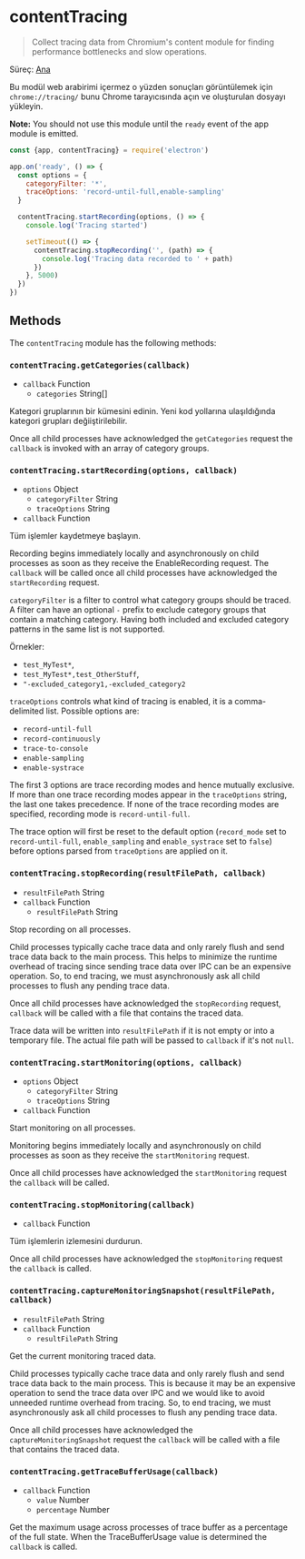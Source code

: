 # contentTracing

> Collect tracing data from Chromium's content module for finding performance bottlenecks and slow operations.

Süreç: [Ana](../glossary.md#main-process)

Bu modül web arabirimi içermez o yüzden sonuçları görüntülemek için `chrome://tracing/` bunu Chrome tarayıcısında açın ve oluşturulan dosyayı yükleyin.

**Note:** You should not use this module until the `ready` event of the app module is emitted.

```javascript
const {app, contentTracing} = require('electron')

app.on('ready', () => {
  const options = {
    categoryFilter: '*',
    traceOptions: 'record-until-full,enable-sampling'
  }

  contentTracing.startRecording(options, () => {
    console.log('Tracing started')

    setTimeout(() => {
      contentTracing.stopRecording('', (path) => {
        console.log('Tracing data recorded to ' + path)
      })
    }, 5000)
  })
})
```

## Methods

The `contentTracing` module has the following methods:

### `contentTracing.getCategories(callback)`

* `callback` Function 
  * `categories` String[]

Kategori gruplarının bir kümesini edinin. Yeni kod yollarına ulaşıldığında kategori grupları değiiştirilebilir.

Once all child processes have acknowledged the `getCategories` request the `callback` is invoked with an array of category groups.

### `contentTracing.startRecording(options, callback)`

* `options` Object 
  * `categoryFilter` String
  * `traceOptions` String
* `callback` Function

Tüm işlemler kaydetmeye başlayın.

Recording begins immediately locally and asynchronously on child processes as soon as they receive the EnableRecording request. The `callback` will be called once all child processes have acknowledged the `startRecording` request.

`categoryFilter` is a filter to control what category groups should be traced. A filter can have an optional `-` prefix to exclude category groups that contain a matching category. Having both included and excluded category patterns in the same list is not supported.

Örnekler:

* `test_MyTest*`,
* `test_MyTest*,test_OtherStuff`,
* `"-excluded_category1,-excluded_category2`

`traceOptions` controls what kind of tracing is enabled, it is a comma-delimited list. Possible options are:

* `record-until-full`
* `record-continuously`
* `trace-to-console`
* `enable-sampling`
* `enable-systrace`

The first 3 options are trace recording modes and hence mutually exclusive. If more than one trace recording modes appear in the `traceOptions` string, the last one takes precedence. If none of the trace recording modes are specified, recording mode is `record-until-full`.

The trace option will first be reset to the default option (`record_mode` set to `record-until-full`, `enable_sampling` and `enable_systrace` set to `false`) before options parsed from `traceOptions` are applied on it.

### `contentTracing.stopRecording(resultFilePath, callback)`

* `resultFilePath` String
* `callback` Function 
  * `resultFilePath` String

Stop recording on all processes.

Child processes typically cache trace data and only rarely flush and send trace data back to the main process. This helps to minimize the runtime overhead of tracing since sending trace data over IPC can be an expensive operation. So, to end tracing, we must asynchronously ask all child processes to flush any pending trace data.

Once all child processes have acknowledged the `stopRecording` request, `callback` will be called with a file that contains the traced data.

Trace data will be written into `resultFilePath` if it is not empty or into a temporary file. The actual file path will be passed to `callback` if it's not `null`.

### `contentTracing.startMonitoring(options, callback)`

* `options` Object 
  * `categoryFilter` String
  * `traceOptions` String
* `callback` Function

Start monitoring on all processes.

Monitoring begins immediately locally and asynchronously on child processes as soon as they receive the `startMonitoring` request.

Once all child processes have acknowledged the `startMonitoring` request the `callback` will be called.

### `contentTracing.stopMonitoring(callback)`

* `callback` Function

Tüm işlemlerin izlemesini durdurun.

Once all child processes have acknowledged the `stopMonitoring` request the `callback` is called.

### `contentTracing.captureMonitoringSnapshot(resultFilePath, callback)`

* `resultFilePath` String
* `callback` Function 
  * `resultFilePath` String

Get the current monitoring traced data.

Child processes typically cache trace data and only rarely flush and send trace data back to the main process. This is because it may be an expensive operation to send the trace data over IPC and we would like to avoid unneeded runtime overhead from tracing. So, to end tracing, we must asynchronously ask all child processes to flush any pending trace data.

Once all child processes have acknowledged the `captureMonitoringSnapshot` request the `callback` will be called with a file that contains the traced data.

### `contentTracing.getTraceBufferUsage(callback)`

* `callback` Function 
  * `value` Number
  * `percentage` Number

Get the maximum usage across processes of trace buffer as a percentage of the full state. When the TraceBufferUsage value is determined the `callback` is called.